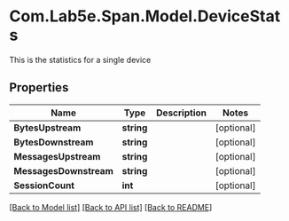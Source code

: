 # Com.Lab5e.Span.Model.DeviceStats
This is the statistics for a single device

## Properties

Name | Type | Description | Notes
------------ | ------------- | ------------- | -------------
**BytesUpstream** | **string** |  | [optional] 
**BytesDownstream** | **string** |  | [optional] 
**MessagesUpstream** | **string** |  | [optional] 
**MessagesDownstream** | **string** |  | [optional] 
**SessionCount** | **int** |  | [optional] 

[[Back to Model list]](../README.md#documentation-for-models) [[Back to API list]](../README.md#documentation-for-api-endpoints) [[Back to README]](../README.md)


